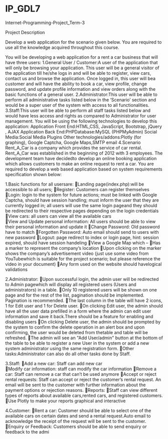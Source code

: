 # IP_GDL7
Internet-Programming-Project_Term-3

Project Description  

Develop a web application for the scenario given below. You are required to use all the knowledge acquired throughout this course. 

You will be developing a web application for a rent a car business that will have three users: 
1.General User / Customer:A user of the application that will only be browsing your application. This user will be a general visitor of the application till he/she logs in and will be able to register, view cars, contact us and browse the application. Once logged in, this user will bea customer and will have the ability to book a car, view profile, change password, and update profile information and view orders along with the basic functions of a general user. 
2.Administrator:This user will be able to perform all administrative tasks listed below in the ‘Scenario’ section and would be a super user of the system with access to all functionalities. 
3.Staff:This user will be able to perform all staff tasks listed below and would have less access and rights as compared to Administrator for user management.
You will be using the following technologies to develop this application: 
Application Front End:HTML,CSS, JavaScript, Bootstrap, jQuery , AJAX
Application Back End:PHPDatabase:MySQL (PHPMyAdmin) 
Social Media:Social Media Plugins 
Other technologies/addons:Plotly (for graphing), Google Captcha, Google Maps,SMTP email
4.Scenario Rent_A_Car is a company which provides the service of car rental. Rent_A_Car was established in the  beginning of 2012 with 3 employees. The development team have decidedto develop an online booking application which allows customers to make an online request to rent a car. You are required to develop a web based application based on system requirements specification shown below: 

1.Basic functions for all usersare: 
Landing page(index.php):will be accessible to all users; 
Register: Customers can register themselves 
Login: login  to  the  system  for  future  actions;  must  be  linked  with  Google  Captcha, should have session handling; must inform the user that they are currently logged in; all users will use the same login pageand they should be redirected to their respective pages depending on the login credentials
View cars: all users can view all the available cars  
View  and  Update  personal  information:  All  users  should  be  able  to  view  their personal information and update it Change Password: Old password have to match 
Forgotten Password: Auto email should send to users with new password 
Logout: page redirect to index or login page, hint: session expired, should have session handeling
View a Google Map which –
Has a marker to represent the company’s location
Upon  clicking on the marker shows the company’s advertisement video (just use some video from YouTubewhich is suitable for the project scenario; but please reference the video in your document)
Any form used on the website should havelogical validations

2.Administrator:
Upon  successful  login,  the  admin  user  will  be  redirected  to Admin  pagewhich  will display all registered users (Users and administrators) in a table.
Only  10  registered  users  will  be  shown  on  one  page  and  for  the  rest  of  the  list, pagination should be implemented. Pagination is recommended.
The last column in the table will have 2 icons, 1 for Edit user and 1 for Delete user.
On clicking Edit user, the admin should have all the user data prefilled in a form where the  admin  can  edit  user  information  and  save  it  back.There  should  be  a  feature  for enabling and disabling users
On clicking Delete user, the admin should be prompted by the system to confirm the delete operation in an alert box and upon confirming, the user would be deleted from thetable and table will be refreshed.
The admin will see an "Add User/admin" button at the bottom of the table to be able to register a new User in the system or add a new system administrator using the same registration form.
Other tasks:Administrator can also do all other tasks done by Staff. 

3.Staff: 
Add a new car: Staff can add new car  
Modify car information: staff can modify the car information 
Remove a car: Staff can remove a car that can’t be used anymore 
Accept  or  reject  rental  requests:  Staff  can  accept  or  reject  the  customer’s  rental request.  An  email  will  be  sent  to  the  customer  with  further  information  about  the payment options or rejection reasons. 
Reports: 
Staff can view different types of reports about available cars,rented cars, and registered customers. 
Use Plotly to make your reports graphical and interactive

4.Customer: 
Rent a car: Customer should be able to select one of the available cars on certain dates and send a rental request.Auto email to acknowledge the receipt of the request will be sent to the customer.
Enquiry or Feedback: Customers should be able to send enquiry or feedback to the admi

